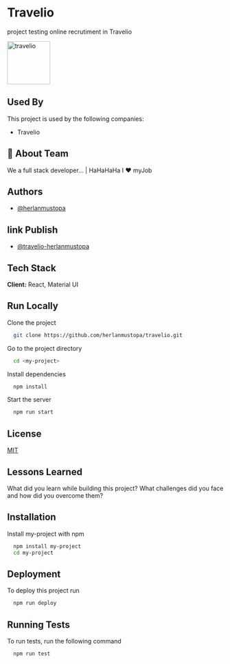 # Travelio

project testing online recrutiment in Travelio

<img  src="/public/travelio.png" width="100" height="100" alt="travelio"/>

## Used By

This project is used by the following companies:

- Travelio

## 🚀 About Team

We a full stack developer... | HaHaHaHa I ❤️ myJob

## Authors

- [@herlanmustopa](https://www.github.com/herlanmustopa)

## link Publish

- [@travelio-herlanmustopa](https://travelio-herlanmustopa.netlify.app/)

## Tech Stack

**Client:** React, Material UI

## Run Locally

Clone the project

```bash
  git clone https://github.com/herlanmustopa/travelio.git
```

Go to the project directory

```bash
  cd <my-project>
```

Install dependencies

```bash
  npm install
```

Start the server

```bash
  npm run start
```

## License

[MIT](https://choosealicense.com/licenses/mit/)

## Lessons Learned

What did you learn while building this project? What challenges did you face and how did you overcome them?

## Installation

Install my-project with npm

```bash
  npm install my-project
  cd my-project
```

## Deployment

To deploy this project run

```bash
  npm run deploy
```

## Running Tests

To run tests, run the following command

```bash
  npm run test
```

<!--
## Environment Variables

To run this project, you will need to add the following environment variables to your .env file

`API_KEY`

`ANOTHER_API_KEY`

## Documentation

[Documentation](https://linktodocumentation) -->
